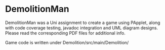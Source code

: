 # DemolitionMan
DemolitionMan was a Uni assignment to create a game using PApplet, along with code coverage testing, javadoc integration and UML diagram designs.
Please read the corresponding PDF files for additional info.

Game code is written under
Demolition/src/main/Demolition/
